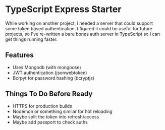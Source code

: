 # TypeScript Express Starter

While working on another project, I needed a server that could support some token based authentication. I figured it could be useful for future projects, so I've re-written a bare bones auth server in TypeScript so I can get things running faster.

## Features

- Uses Mongodb (with mongoose)
- JWT authentication (jsonwebtoken)
- Bcrpyt for password hashing (bcryptjs)

## Things To Do Before Ready

- HTTPS for production builds
- Nodemon or something similar for hot reloading
- Maybe split the token into refresh/access
- Maybe add passport to check auths
